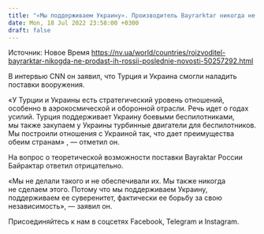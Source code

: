 ```yaml
---
title: "«Мы поддерживаем Украину». Производитель Bayrarktar никогда не продаст их России"
date: Mon, 18 Jul 2022 23:58:00 +0300
draft: false
---
```

Источник: Новое Время https://nv.ua/world/countries/roizvoditel-bayrarktar-nikogda-ne-prodast-ih-rossii-poslednie-novosti-50257292.html


 В интервью CNN он заявил, что Турция и Украина смогли наладить поставки вооружения.

«У Турции и Украины есть стратегический уровень отношений, особенно в аэрокосмической и оборонной отрасли. Речь идет о годах усилий. Турция поддерживает Украину боевыми беспилотниками, мы также закупаем у Украины турбинные двигатели для беспилотников. Мы построили отношения с Украиной так, что дает преимущества обеим странам» , — отметил он.

На вопрос о теоретической возможности поставки Bayraktar России Байрактар ​​ответил отрицательно.

 «Мы не делали такого и не обеспечивали их. Мы также никогда не сделаем этого. Потому что мы поддерживаем Украину, поддерживаем ее суверенитет, фактически ее борьбу за свою независимость», — заявил он.

Присоединяйтесь к нам в соцсетях Facebook, Telegram и Instagram.
